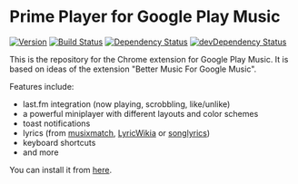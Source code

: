 # Prime Player for Google Play Music

[![Version](https://img.shields.io/github/release/svenackermann/Prime-Player-Google-Play-Music.svg)](https://github.com/svenackermann/Prime-Player-Google-Play-Music/releases/latest)
[![Build Status](https://img.shields.io/travis/svenackermann/Prime-Player-Google-Play-Music.svg)](https://travis-ci.org/svenackermann/Prime-Player-Google-Play-Music)
[![Dependency Status](https://img.shields.io/david/svenackermann/Prime-Player-Google-Play-Music.svg)](https://david-dm.org/svenackermann/Prime-Player-Google-Play-Music)
[![devDependency Status](https://img.shields.io/david/dev/svenackermann/Prime-Player-Google-Play-Music.svg)](https://david-dm.org/svenackermann/Prime-Player-Google-Play-Music#info=devDependencies)

This is the repository for the Chrome extension for Google Play Music.
It is based on ideas of the extension "Better Music For Google Music".

Features include:

* last.fm integration (now playing, scrobbling, like/unlike)
* a powerful miniplayer with different layouts and color schemes
* toast notifications
* lyrics (from [musixmatch](www.musixmatch.com), [LyricWikia](http://lyrics.wikia.com) or [songlyrics](www.songlyrics.com))
* keyboard shortcuts
* and more

You can install it from [here](https://chrome.google.com/webstore/detail/prime-player-for-google-p/npngaakpdgeaajbnidkkginekmnaejbi).
